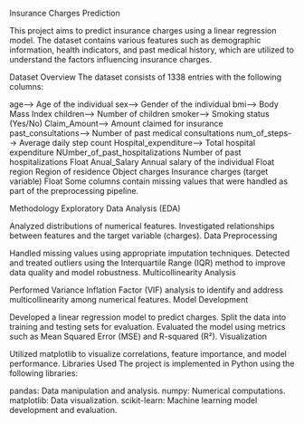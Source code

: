Insurance Charges Prediction

This project aims to predict insurance charges using a linear regression model. The dataset contains various features such as demographic information, health indicators, and past medical history, which are utilized to understand the factors influencing insurance charges.

Dataset Overview
The dataset consists of 1338 entries with the following columns:

age-->	Age of the individual
sex-->	Gender of the individual
bmi-->	Body Mass Index	
children-->	Number of children
smoker-->	Smoking status (Yes/No)
Claim_Amount-->	Amount claimed for insurance
past_consultations-->	Number of past medical consultations
num_of_steps-->	Average daily step count
Hospital_expenditure-->	Total hospital expenditure
NUmber_of_past_hospitalizations	Number of past hospitalizations	Float
Anual_Salary	Annual salary of the individual	Float
region	Region of residence	Object
charges	Insurance charges (target variable)	Float
Some columns contain missing values that were handled as part of the preprocessing pipeline.

Methodology
Exploratory Data Analysis (EDA)

Analyzed distributions of numerical features.
Investigated relationships between features and the target variable (charges).
Data Preprocessing

Handled missing values using appropriate imputation techniques.
Detected and treated outliers using the Interquartile Range (IQR) method to improve data quality and model robustness.
Multicollinearity Analysis

Performed Variance Inflation Factor (VIF) analysis to identify and address multicollinearity among numerical features.
Model Development

Developed a linear regression model to predict charges.
Split the data into training and testing sets for evaluation.
Evaluated the model using metrics such as Mean Squared Error (MSE) and R-squared (R²).
Visualization

Utilized matplotlib to visualize correlations, feature importance, and model performance.
Libraries Used
The project is implemented in Python using the following libraries:

pandas: Data manipulation and analysis.
numpy: Numerical computations.
matplotlib: Data visualization.
scikit-learn: Machine learning model development and evaluation.